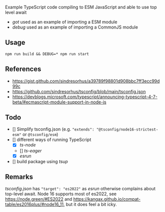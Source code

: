 Example TypeScript code compiling to ESM JavaScript and able to use top level await

- _got_ used as an example of importing a ESM module
- _debug_ used as an example of importing a CommonJS module

## Usage

`npm run build && DEBUG=* npm run start`

## References

- https://gist.github.com/sindresorhus/a39789f98801d908bbc7ff3ecc99d99c
- https://github.com/sindresorhus/tsconfig/blob/main/tsconfig.json
- https://devblogs.microsoft.com/typescript/announcing-typescript-4-7-beta/#ecmascript-module-support-in-node-js

## Todo

- [] Simplify tsconfig.json (e.g. `"extends": "@tsconfig/node16-strictest-esm"` or `@tsconfig/esm`)
- [] different ways of running TypeScript
  - [x] _ts-node_
  - [] _ts-eager_
  - [x] _esrun_
- [] build package using _tsup_

## Remarks

_tsconfig.json_ has `"target": "es2022"` as _esrun_ otherwise complains about top-level await. Node 16 supports most of es2022, see https://node.green/#ES2022 and https://kangax.github.io/compat-table/es2016plus/#node16_11, but it does feel a bit icky.
